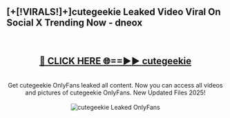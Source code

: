 <h2>[+[!VIRALS!]+]cutegeekie Leaked Video Viral On Social X Trending Now - dneox</h2>
<br>
<div align="center">
<h2><a href="https://libra.edu.pl?cutegeekie" rel="nofollow">🔴 CLICK HERE 🌐==►► cutegeekie</a></h2>
<br>
Get cutegeekie OnlyFans leaked all content. Now you can access all videos and pictures of cutegeekie OnlyFans. New Updated Files 2025!
<br>
<br>
<a href="https://libra.edu.pl?cutegeekie" rel="nofollow" data-target="animated-image.originalLink"><img src="https://i.ibb.co.com/WyWwxjT/player-gif2.gif" alt="cutegeekie Leaked OnlyFans" style="max-width: 100%; display: inline-block;" data-target="animated-image.originalImage"></a>
</div>
<br>